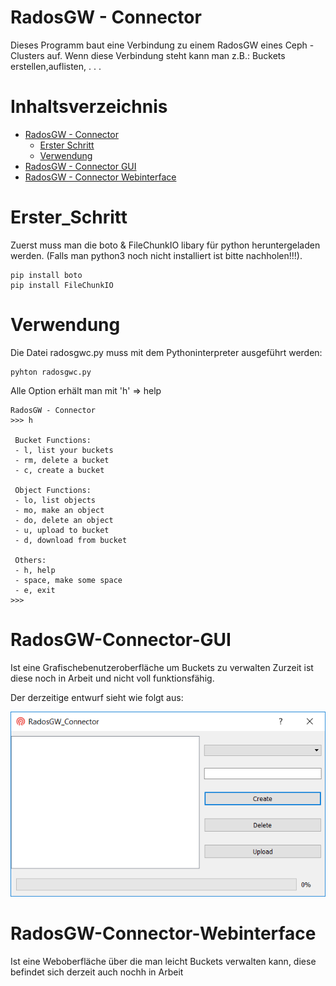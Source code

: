 RadosGW - Connector
=================

Dieses Programm baut eine Verbindung zu einem RadosGW eines Ceph - Clusters
auf. Wenn diese Verbindung steht kann man z.B.: Buckets erstellen,auflisten, . . .  

Inhaltsverzeichnis
=================

  * [RadosGW - Connector](#radosgw-connector)
    * [Erster Schritt](#erster_schritt)
    * [Verwendung](#verwendung)
  * [RadosGW - Connector GUI](#radosgw-connector-gui)
  * [RadosGW - Connector Webinterface](#radosgw-connector-webinterface)

Erster_Schritt
=================
Zuerst muss man die boto & FileChunkIO libary für python heruntergeladen werden.
(Falls man python3 noch nicht installiert ist bitte nachholen!!!). 

```
pip install boto
pip install FileChunkIO
```
Verwendung
=================

Die Datei radosgwc.py muss mit dem Pythoninterpreter ausgeführt werden: 

```
pyhton radosgwc.py
```
Alle Option erhält man mit 'h' => help
```
RadosGW - Connector
>>> h

 Bucket Functions:
 - l, list your buckets
 - rm, delete a bucket
 - c, create a bucket

 Object Functions:
 - lo, list objects
 - mo, make an object
 - do, delete an object
 - u, upload to bucket
 - d, download from bucket

 Others:
 - h, help
 - space, make some space
 - e, exit
>>>
```
RadosGW-Connector-GUI
=================

Ist eine Grafischebenutzeroberfläche um Buckets zu verwalten 
Zurzeit ist diese noch in Arbeit und nicht voll funktionsfähig. 

Der derzeitige entwurf sieht wie folgt aus:

<p align="center">
  <img src="GUI/icon/GUI.PNG" />
</p>

RadosGW-Connector-Webinterface
=================

Ist eine Weboberfläche über die man leicht Buckets verwalten kann, diese befindet 
sich derzeit auch nochh in Arbeit